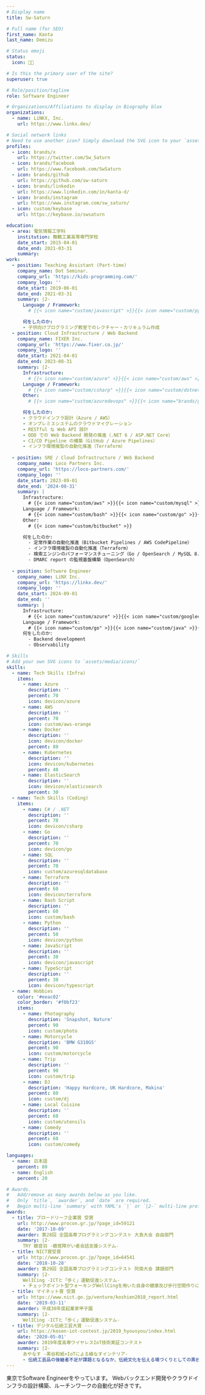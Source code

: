```yaml
---
# Display name
title: Sw-Saturn

# Full name (for SEO)
first_name: Kanta
last_name: Demizu

# Status emoji
status:
  icon: 👩‍💻

# Is this the primary user of the site?
superuser: true

# Role/position/tagline
role: Software Engineer

# Organizations/Affiliations to display in Biography blox
organizations:
  - name: LiNKX, Inc.
    url: https://www.linkx.dev/

# Social network links
# Need to use another icon? Simply download the SVG icon to your `assets/media/icons/` folder.
profiles:
  - icon: brands/x
    url: https://twitter.com/Sw_Saturn
  - icon: brands/facebook
    url: https://www.facebook.com/SwSaturn
  - icon: brands/github
    url: https://github.com/sw-saturn
  - icon: brands/linkedin
    url: https://www.linkedin.com/in/kanta-d/
  - icon: brands/instagram
    url: https://www.instagram.com/sw_saturn/
  - icon: custom/keybase
    url: https://keybase.io/swsaturn

education:
  - area: 電気情報工学科
    institution: 舞鶴工業高等専門学校
    date_start: 2015-04-01
    date_end: 2021-03-31
    summary: 
work:
  - position: Teaching Assistant (Part-time)
    company_name: Dot Seminar.
    company_url: 'https://kids-programming.com/'
    company_logo: ''
    date_start: 2019-06-01
    date_end: 2021-03-31
    summary: |2-
      Language / Framework:
        # {{< icon name="custom/javascript" >}}{{< icon name="custom/python" >}}{{< icon name="custom/c" >}}{{< icon name="custom/csharp" >}}{{< icon name="custom/wordpress" >}}

      何をしたのか:
      - 子供向けプログラミング教室でのレクチャー・カリキュラム作成
  - position: Cloud Infrastructure / Web Backend
    company_name: FIXER Inc.
    company_url: 'https://www.fixer.co.jp/'
    company_logo: ''
    date_start: 2021-04-01
    date_end: 2023-08-31
    summary: |2-
      Infrastructure:
        # {{< icon name="custom/azure" >}}{{< icon name="custom/aws" >}}{{< icon name="custom/azuresqldatabase" >}}{{< icon name="custom/kubernetes" >}}{{< icon name="custom/docker" >}}{{< icon name="custom/terraform" >}}
      Language / Framework:
        # {{< icon name="custom/csharp" >}}{{< icon name="custom/dotnetcore" >}}{{< icon name="custom/typescript" >}}{{< icon name="custom/nuxt" >}}
      Other:
        # {{< icon name="custom/azuredevops" >}}{{< icon name="brands/github" >}}

      何をしたのか:
      - クラウドインフラ設計（Azure / AWS）
      - オンプレミスシステムのクラウドマイグレーション
      - RESTful な Web API 設計
      - DDD での Web Backend 開発の推進（.NET 6 / ASP.NET Core）
      - CI/CD Pipeline の構築（GitHub / Azure Pipelines）
      - インフラ環境複製の自動化推進（Terraform）
        
  - position: SRE / Cloud Infrastructure / Web Backend
    company_name: Loco Partners Inc.
    company_url: 'https://loco-partners.com/'
    company_logo: ''
    date_start: 2023-09-01
    date_end: '2024-08-31'
    summary: |
      Infrastructure:
        # {{< icon name="custom/aws" >}}{{< icon name="custom/mysql" >}}{{< icon name="custom/opensearch" >}}{{< icon name="custom/docker" >}}{{< icon name="custom/terraform" >}}
      Language / Framework:
        # {{< icon name="custom/bash" >}}{{< icon name="custom/go" >}}{{< icon name="custom/java" >}}{{< icon name="custom/spring" >}}{{< icon name="custom/php" >}}{{< icon name="custom/python" >}}
      Other:
        # {{< icon name="custom/bitbucket" >}}

      何をしたのか:
        - 定常作業の自動化推進（Bitbucket Pipelines / AWS CodePipeline）
        - インフラ環境複製の自動化推進（Terraform）
        - 検索エンジンのパフォーマンスチューニング（Go / OpenSearch / MySQL 8.0）
        - DMARC report の監視基盤構築（OpenSearch）
        
  - position: Software Engineer
    company_name: LiNX Inc.
    company_url: 'https://linkx.dev/'
    company_logo: ''
    date_start: 2024-09-01
    date_end: ''
    summary: |
      Infrastructure:
        # {{< icon name="custom/azure" >}}{{< icon name="custom/googlecloud" >}}{{< icon name="custom/kubernetes" >}}{{< icon name="custom/docker" >}}{{< icon name="custom/terraform" >}}{{< icon name="custom/otel" >}}
      Language / Framework:
        # {{< icon name="custom/go" >}}{{< icon name="custom/java" >}}{{< icon name="custom/csharp" >}}
      何をしたのか:
        - Backend development
        - Observability

# Skills
# Add your own SVG icons to `assets/media/icons/`
skills:
  - name: Tech Skills (Infra)
    items:
      - name: Azure
        description: ''
        percent: 70
        icon: devicon/azure
      - name: AWS
        description: ''
        percent: 70
        icon: custom/aws-orange
      - name: Docker
        description: ''
        icon: devicon/docker
        percent: 80
      - name: Kubernetes
        description: ''
        icon: devicon/kubernetes
        percent: 40
      - name: ElasticSearch
        description: ''
        icon: devicon/elasticsearch
        percent: 30
  - name: Tech Skills (Coding)
    items:
      - name: C# / .NET
        description: ''
        percent: 70
        icon: devicon/csharp
      - name: Go
        description: ''
        percent: 70
        icon: devicon/go
      - name: SQL
        description: ''
        percent: 70
        icon: custom/azuresqldatabase
      - name: Terraform
        description: ''
        percent: 60
        icon: devicon/terraform
      - name: Bash Script
        description: ''
        percent: 60
        icon: custom/bash
      - name: Python
        description: ''
        percent: 50
        icon: devicon/python
      - name: JavaScript
        description: ''
        percent: 30
        icon: devicon/javascript
      - name: TypeScript
        description: ''
        percent: 30
        icon: devicon/typescript
  - name: Hobbies
    color: '#eeac02'
    color_border: '#f0bf23'
    items:
      - name: Photography
        description: 'Snapshot, Nature'
        percent: 90
        icon: custom/photo
      - name: Motorcycle
        description: 'BMW G310GS'
        percent: 90
        icon: custom/motorcycle
      - name: Trip
        description: ''
        percent: 90
        icon: custom/trip
      - name: DJ
        description: 'Happy Hardcore, UK Hardcore, Makina'
        percent: 80
        icon: custom/dj
      - name: Local Cuisine
        description: ''
        percent: 60
        icon: custom/utensils
      - name: Comedy
        description: ''
        percent: 60
        icon: custom/comedy

languages:
  - name: 日本語
    percent: 80
  - name: English
    percent: 20

# Awards.
#   Add/remove as many awards below as you like.
#   Only `title`, `awarder`, and `date` are required.
#   Begin multi-line `summary` with YAML's `|` or `|2-` multi-line prefix and indent 2 spaces below.
awards:
  - title: ブロードリーフ企業賞 受賞
    url: http://www.procon.gr.jp/?page_id=59121
    date: '2017-10-09'
    awarder: 第28回 全国高専プログラミングコンテスト 大島大会 自由部門
    summary: |2-
      TRY 聴音羽 -聴覚障がい者会話支援システム-
  - title: NICT賞受賞
    url: http://www.procon.gr.jp/?page_id=64541
    date: '2018-10-28'
    awarder: 第29回 全国高専プログラミングコンテスト 阿南大会 課題部門
    summary: |2-
      WelICing -ICTと「歩く」運動促進システム-
      - チェックポイント型ウォーキングWellCingを用いた自身の健康及び歩行空間作りによる地域活性化
  - title: マイネット賞 受賞
    url: https://www.nict.go.jp/venture/koshien2018_report.html
    date: '2019-03-11'
    awarder: 平成30年度起業家甲子園
    summary: |2-
      WelICing -ICTと「歩く」運動促進システム-
  - title: デジタル伝統工芸大賞 --- 
    url: https://kosen-iot-contest.jp/2019_hyousyou/index.html
    date: '2020-05-01'
    awarder: 2019年度高専ワイヤレスIoT技術実証コンテスト
    summary: |2-
      あやなす -黒谷和紙×IoTによる綾なすインテリア-
      - 伝統工芸品の後継者不足が課題となるなか、伝統文化を伝える場づくりとしての黒谷和紙とIoT技術をかけ合わせたIoTインテリア: 「あやなす」
---
```


東京でSoftware Engineerをやっています。
Webバックエンド開発やクラウドインフラの設計構築、ルーチンワークの自動化が好きです。
